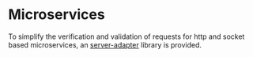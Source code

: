 # Microservices

To simplify the verification and validation of requests for http and socket based microservices,
an [server-adapter](../packages/server-adapter/index.md) library is provided.
